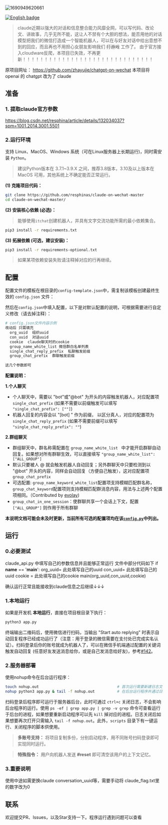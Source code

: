 ![1690949620661](https://github.com/resphinas/claude-on-wechat-master/assets/69687075/7a0bfcae-6d77-4b54-9203-5350dfdf3a03)


[![English badge](https://img.shields.io/badge/%E8%8B%B1%E6%96%87-English-blue)](./README_EN.md)

> claude近期以强大的对话和信息整合能力风靡全网，可以写代码、改论文、讲故事，几乎无所不能，这让人不禁有个大胆的想法，能否用他的对话模型把我们的微信打造成一个智能机器人，可以在与好友对话中给出意想不到的回应，而且再也不用担心女朋友影响我们 ~~打游戏~~ 工作了。
由于官方接入cloudware反爬，本项目已失效，不再更新！！！！！！！！！！！！！！！！！！！！！！！！！！！！！！



















原项目网址： https://github.com/zhayujie/chatgpt-on-wechat
本项目将 openai 的 chatgpt 改为了 claude 



## 准备

### 1. 提取claude官方参数
https://blog.csdn.net/resphina/article/details/132034037?spm=1001.2014.3001.5501



### 2.运行环境

支持 Linux、MacOS、Windows 系统（可在Linux服务器上长期运行)，同时需安装 `Python`。
> 建议Python版本在 3.7.1~3.9.X 之间，推荐3.8版本，3.10及以上版本在 MacOS 可用，其他系统上不确定能否正常运行。



**(1) 克隆项目代码：**

```bash
git clone https://github.com/resphinas/claude-on-wechat-master
cd claude-on-wechat-master/
```

**(2) 安装核心依赖 (必选)：**
> 能够使用`itchat`创建机器人，并具有文字交流功能所需的最小依赖集合。
```bash
pip3 install -r requirements.txt
```

**(3) 拓展依赖 (可选，建议安装)：**

```bash
pip3 install -r requirements-optional.txt
```

> 如果某项依赖安装失败请注释掉对应的行再继续。





## 配置

配置文件的模板在根目录的`config-template.json`中，需复制该模板创建最终生效的 `config.json` 文件：


然后在`config.json`中填入配置，以下是对默认配置的说明，可根据需要进行自定义修改（请去掉注释）：

```bash
# config.json文件内容示例
改动后 只需填充
  org_uuid  组织uuid
  con_uuid  对话uuid
  cookie  claude聊天时的cookie
  group_name_white_list 微信群白名单列表
  single_chat_reply_prefix  私聊触发前缀
  group_chat_prefix  群聊触发前缀
  
这几个参数即可

```
**配置说明：**

**1.个人聊天**

+ 个人聊天中，需要以 "bot"或"@bot" 为开头的内容触发机器人，对应配置项 `single_chat_prefix` (如果不需要以前缀触发可以填写  `"single_chat_prefix": [""]`)
+ 机器人回复的内容会以 "[bot] " 作为前缀， 以区分真人，对应的配置项为 `single_chat_reply_prefix` (如果不需要前缀可以填写 `"single_chat_reply_prefix": ""`)

**2.群组聊天**

+ 群组聊天中，群名称需配置在 `group_name_white_list ` 中才能开启群聊自动回复。如果想对所有群聊生效，可以直接填写 `"group_name_white_list": ["ALL_GROUP"]`
+ 默认只要被人 @ 就会触发机器人自动回复；另外群聊天中只要检测到以 "@bot" 开头的内容，同样会自动回复（方便自己触发），这对应配置项 `group_chat_prefix`
+ 可选配置: `group_name_keyword_white_list`配置项支持模糊匹配群名称，`group_chat_keyword`配置项则支持模糊匹配群消息内容，用法与上述两个配置项相同。（Contributed by [evolay](https://github.com/evolay))
+ `group_chat_in_one_session`：使群聊共享一个会话上下文，配置 `["ALL_GROUP"]` 则作用于所有群聊


**本说明文档可能会未及时更新，当前所有可选的配置项均在该[`config.py`](https://github.com/zhayujie/chatgpt-on-wechat/blob/master/config.py)中列出。**

## 运行

### 0.必要测试
   claude_api.py 中填写自己的参数信息并且能够正常运行
   文件中部分代码如下
if __name__ == '__main__':
    org_uuid= 此处填写自己的uuid
    con_uuid= 此处填写自己的uuid
    cookie =  此处填写自己的cookie
    main(org_uuid,con_uuid,cookie)

确认运行正常且能接收到claude信息之后继续↓↓↓


### 1.本地运行

如果是开发机 **本地运行**，直接在项目根目录下执行：

```bash
python3 app.py
```
终端输出二维码后，使用微信进行扫码，当输出 "Start auto replying" 时表示自动回复程序已经成功运行了（注意：用于登录的微信需要在支付处已完成实名认证）。扫码登录后你的账号就成为机器人了，可以在微信手机端通过配置的关键词触发自动回复 (任意好友发送消息给你，或是自己发消息给好友)，参考[#142](https://github.com/zhayujie/chatgpt-on-wechat/issues/142)。


### 2.服务器部署

使用nohup命令在后台运行程序：

```bash
touch nohup.out                                   # 首次运行需要新建日志文件  
nohup python3 app.py & tail -f nohup.out          # 在后台运行程序并通过日志输出二维码
```
扫码登录后程序即可运行于服务器后台，此时可通过 `ctrl+c` 关闭日志，不会影响后台程序的运行。使用 `ps -ef | grep app.py | grep -v grep` 命令可查看运行于后台的进程，如果想要重新启动程序可以先 `kill` 掉对应的进程。日志关闭后如果想要再次打开只需输入 `tail -f nohup.out`。此外，`scripts` 目录下有一键运行、关闭程序的脚本供使用。

> **多账号支持：** 将项目复制多份，分别启动程序，用不同账号扫码登录即可实现同时运行。

> **特殊指令：** 用户向机器人发送 **#reset** 即可清空该用户的上下文记忆。

### 3.重要说明
使用中途如需更换claude conversation_uuid等，需要手动将 claude_flag.txt里的数字改为0



## 联系

欢迎提交PR、Issues，以及Star支持一下。程序运行遇到问题可以查看 
